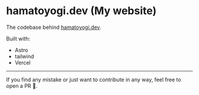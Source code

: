 # hamatoyogi.dev (My website)

The codebase behind [hamatoyogi.dev](https://hamatoyogi.dev).

Built with:

- Astro
- tailwind
- Vercel

---

If you find any mistake or just want to contribute in any way, feel free to open a PR 🙂.

